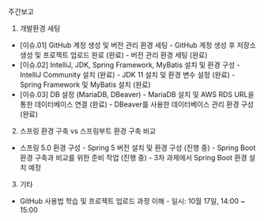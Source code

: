 주간보고
1. 개발환경 세팅
- [이슈.01] GitHub 계정 생성 및 버전 관리 환경 세팅 - GitHub 계정 생성 후 저장소 생성 및 프로젝트 업로드 완료 (완료) - 버전 관리 환경 세팅 (완료)
- [이슈.02] IntelliJ, JDK, Spring Framework, MyBatis 설치 및 환경 구성 - IntelliJ Community 설치 (완료) - JDK 11 설치 및 환경 변수 설정 (완료) - Spring Framework 및 MyBatis 설치 (완료)
- [이슈.03] DB 설정 (MariaDB, DBeaver) - MariaDB 설치 및 AWS RDS URL을 통한 데이터베이스 연결 (완료) - DBeaver를 사용한 데이터베이스 관리 환경 구성 (완료)

2. 스프링 환경 구축 vs 스프링부트 환경 구축 비교
- 스프링 5.0 환경 구성 - Spring 5 버전 설치 및 환경 구성 (진행 중) - Spring Boot 환경 구축과 비교를 위한 준비 작업 (진행 중) - 3차 과제에서 Spring Boot 환경 설치 예정

3. 기타
- GitHub 사용법 학습 및 프로젝트 업로드 과정 이해 - 일시: 10월 17일, 14:00 ~ 15:00
